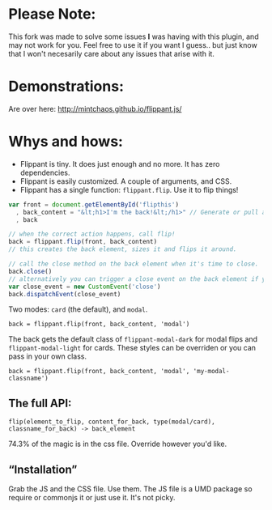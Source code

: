 Please Note:
===============

This fork was made to solve some issues **I** was having with this plugin, and may not work for you.
Feel free to use it if you want I guess.. but just know that I won't necesarily care about any issues that arise with it.


Demonstrations:
===============

Are over here: http://mintchaos.github.io/flippant.js/


Whys and hows:
==============

* Flippant is tiny. It does just enough and no more. It has zero dependencies.
* Flippant is easily customized. A couple of arguments, and CSS.
* Flippant has a single function: `flippant.flip`. Use it to flip things!

```javascript
var front = document.getElementById('flipthis')
  , back_content = "&lt;h1>I'm the back!&lt;/h1>" // Generate or pull any HTML you want for the back.
  , back

// when the correct action happens, call flip!
back = flippant.flip(front, back_content)
// this creates the back element, sizes it and flips it around.

// call the close method on the back element when it's time to close.
back.close()
// alternatively you can trigger a close event on the back element if you fancy.
var close_event = new CustomEvent('close')
back.dispatchEvent(close_event)
```

Two modes: `card` (the default), and `modal`.

`back = flippant.flip(front, back_content, 'modal')`

The back gets the default class of `flippant-modal-dark` for modal flips and
`flippant-modal-light` for cards. These styles can be overriden or you can
pass in your own class.

`back = flippant.flip(front, back_content, 'modal', 'my-modal-classname')`


The full API:
-------------

`flip(element_to_flip, content_for_back, type(modal/card), classname_for_back) -> back_element`

74.3% of the magic is in the css file. Override however you'd like.


“Installation”
--------------

Grab the JS and the CSS file. Use them. The JS file is a UMD package so require or commonjs it or just use it. It's not picky.
